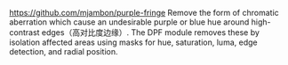 https://github.com/mjambon/purple-fringe
Remove the form of chromatic aberration which cause an undesirable purple or blue hue around high-contrast edges（高对比度边缘）.
The DPF module removes these by isolation affected areas using masks for hue, saturation, luma, edge detection, and radial position.

